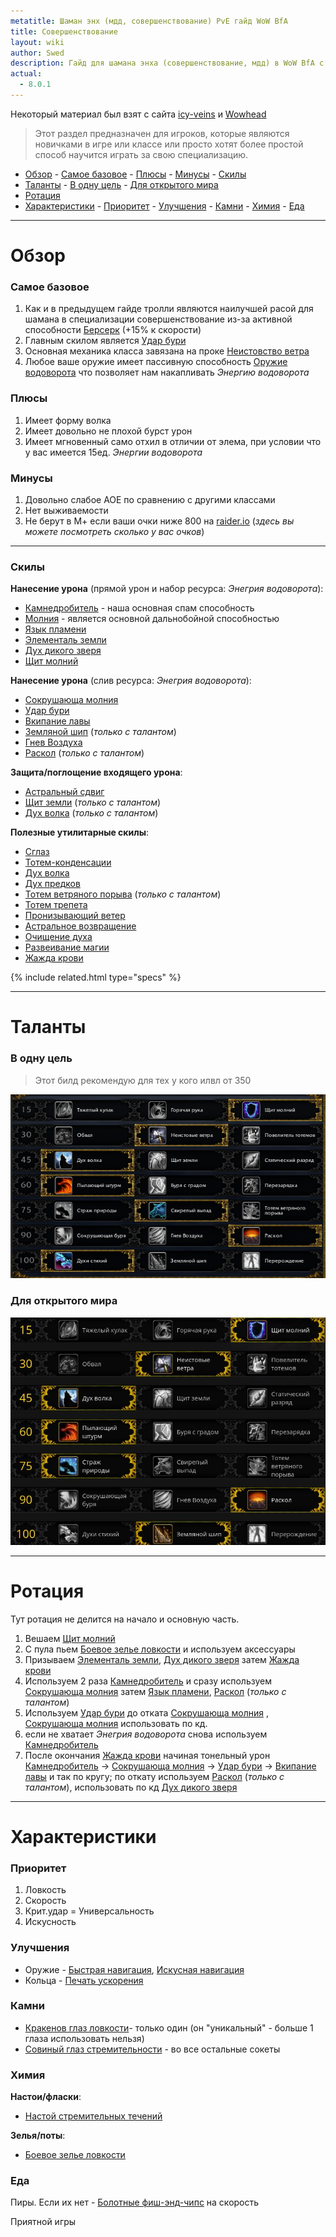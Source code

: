 ```yaml
---
metatitle: Шаман энх (мдд, совершенствование) PvE гайд WoW BfA
title: Совершенствование
layout: wiki
author: Swed
description: Гайд для шамана энха (совершенствование, мдд) в WoW BfA с ротацией, талантами для рейдов/мифик+, характеристиками и советами.
actual:
  - 8.0.1
---
```


Некоторый материал был взят с сайта [icy-veins](http://www.icy-veins.com) и [Wowhead](https://ru.wowhead.com)

> Этот раздел предназначен для игроков, которые являются новичками в игре или классе или просто хотят более простой способ научится играть за свою специализацию.

<!-- vim-markdown-toc Redcarpet -->

+ [Обзор](#обзор)
        - [Самое базовое](#самое-базовое)
        - [Плюсы](#плюсы)
        - [Минусы](#минусы)
        - [Скилы](#скилы)
+ [Таланты](#таланты)
        - [В одну цель](#в-одну-цель)
        - [Для открытого мира](#для-открытого-мира)
+ [Ротация](#ротация)
+ [Характеристики](#характеристики)
        - [Приоритет](#приоритет)
        - [Улучшения](#улучшения)
        - [Камни](#камни)
        - [Химия](#химия)
        - [Еда](#еда)

<!-- vim-markdown-toc -->

<hr>

# Обзор

### Самое базовое

1. Как и в предыдущем гайде тролли являются наилучшей расой для шамана в специализации совершенствование из-за активной способности [Берсерк](https://ru.wowhead.com/spell=26297/) (+15% к скорости)
2. Главным скилом является [Удар бури](https://ru.wowhead.com/spell=17364)
3. Основная механика класса завязана на проке [Неистовство ветра](https://ru.wowhead.com/spell=33757)
4. Любое ваше оружие имеет пассивную способность [Оружие водоворота](https://ru.wowhead.com/spell=187880) что позволяет нам накапливать _Энергию водоворота_

### Плюсы

1. Имеет форму волка
2. Имеет довольно не плохой бурст урон
3. Имеет мгновенный само отхил в отличии от элема, при условии что у вас имеется 15ед. _Энергии водоворота_

### Минусы

1. Довольно слабое АОЕ по сравнению с другими классами
2. Нет выживаемости
3. Не берут в М+ если ваши очки ниже 800 на [raider.io](https://raider.io) (_здесь вы можете посмотреть сколько у вас очков_)

<hr>

### Скилы

**Нанесение урона** (прямой урон и набор ресурса: _Энегрия водоворота_):

* [Камнедробитель](https://ru.wowhead.com/spell=193786) - наша основная спам способность
* [Молния](https://ru.wowhead.com/spell=187837) - является основной дальнобойной способностью
* [Язык пламени](https://ru.wowhead.com/spell=193796)
* [Элементаль земли](https://ru.wowhead.com/spell=198103)
* [Дух дикого зверя](https://ru.wowhead.com/spell=51533)
* [Щит молний](https://ru.wowhead.com/spell=192106)

**Нанесение урона** (слив ресурса: _Энегрия водоворота_):

* [Сокрушающа молния](https://ru.wowhead.com/spell=187874)
* [Удар бури](https://ru.wowhead.com/spell=17364)
* [Вкипание лавы](https://ru.wowhead.com/spell=60103)
* [Земляной шип](https://ru.wowhead.com/spell=188089) (_только с талантом_)
* [Гнев Воздуха](https://ru.wowhead.com/spell=197211)
* [Раскол](https://ru.wowhead.com/spell=197214) (_только с талантом_)

**Защита/поглощение входящего урона**:

* [Астральный сдвиг](https://ru.wowhead.com/spell=108271)
* [Щит земли](https://ru.wowhead.com/spell=974) (_только с талантом_)
* [Дух волка](https://ru.wowhead.com/spell=260878) (_только с талантом_)

**Полезные утилитарные скилы**:

* [Сглаз](https://ru.wowhead.com/spell=51514)
* [Тотем-конденсации](https://ru.wowhead.com/spell=192058)
* [Дух волка](https://ru.wowhead.com/spell=260878)
* [Дух предков](https://ru.wowhead.com/spell=2008)
* [Тотем ветряного порыва](https://ru.wowhead.com/spell=192077) (_только с талантом_)
* [Тотем трепета](https://ru.wowhead.com/spell=8143)
* [Пронизывающий ветер](https://ru.wowhead.com/spell=57994)
* [Астральное возвращение](https://ru.wowhead.com/spell=556)
* [Очищение духа](https://ru.wowhead.com/spell=51886)
* [Развеивание магии](https://ru.wowhead.com/spell=370)
* [Жажда крови](https://ru.wowhead.com/spell=2825)

{% include related.html type="specs" %}

<hr>

# Таланты

### В одну цель

> Этот билд рекомендую для тех у кого илвл от 350

[![Шаман энх - таланты для 350+илвл](/assets/img/pages/shaman/enh-singletarget-350ilvl-talents.jpg)](https://ru.wowhead.com/talent-calc/shaman/enhancement/cj5z)

### Для открытого мира

[![Шаман энх - таланты для открытого мира](/assets/img/pages/shaman/enh-openworld-talents.jpg)](https://ru.wowhead.com/talent-calc/shaman/enhancement/cj1M)

<hr>

# Ротация

Тут ротация не делится на начало и основную часть.

1. Вешаем [Щит молний](https://ru.wowhead.com/spell=192106)
2. С пула пьем [Боевое зелье ловкости](https://ru.wowhead.com/item=163223) и используем аксессуары
3. Призываем [Элементаль земли](https://ru.wowhead.com/spell=198103), [Дух дикого зверя](https://ru.wowhead.com/spell=51533) затем [Жажда крови](https://ru.wowhead.com/spell=2825)
4. Используем 2 раза [Камнедробитель](https://ru.wowhead.com/spell=193786) и сразу используем [Сокрушающа молния](https://ru.wowhead.com/spell=187874) затем [Язык пламени](https://ru.wowhead.com/spell=193796), [Раскол](https://ru.wowhead.com/spell=197214) (_только с талантом_)
5. Используем  [Удар бури](https://ru.wowhead.com/spell=17364) до отката [Сокрушающа молния](https://ru.wowhead.com/spell=187874) , [Сокрушающа молния](https://ru.wowhead.com/spell=187874) использовать по кд.
6. если не хватает  _Энегрия водоворота_ снова используем [Камнедробитель](https://ru.wowhead.com/spell=193786)
7. После окончания [Жажда крови](https://ru.wowhead.com/spell=2825) начиная тонельный урон
[Камнедробитель](https://ru.wowhead.com/spell=193786) &rarr;
[Сокрушающа молния](https://ru.wowhead.com/spell=187874) &rarr;
[Удар бури](https://ru.wowhead.com/spell=17364) &rarr;
[Вкипание лавы](https://ru.wowhead.com/spell=60103) и так по кругу;
по откату используем [Раскол](https://ru.wowhead.com/spell=197214) (_только с талантом_), использовать по кд [Дух дикого зверя](https://ru.wowhead.com/spell=51533)

<hr>

# Характеристики

### Приоритет

1. Ловкость
2. Скорость
3. Крит.удар = Универсальность
4. Искусность

### Улучшения

* Оружие - [Быстрая навигация](https://ru.wowhead.com/item=159786/), [Искусная навигация](https://ru.wowhead.com/item=159787)
* Кольца - [Печать ускорения](https://ru.wowhead.com/item=153443/)

### Камни

* [Кракенов глаз ловкости](https://ru.wowhead.com/item=153708)- только один (он "уникальный" - больше 1 глаза использовать нельзя)
* [Совиный глаз стремительности](https://ru.wowhead.com/item=154127/) - во все остальные сокеты

### Химия

**Настои/фласки**:

* [Настой стремительных течений](https://ru.wowhead.com/item=152638)

**Зелья/поты**:

* [Боевое зелье ловкости](https://ru.wowhead.com/item=163223)

### Еда

Пиры. Если их нет - [Болотные фиш-энд-чипс](https://ru.wowhead.com/item=154884) на скорость

Приятной игры
